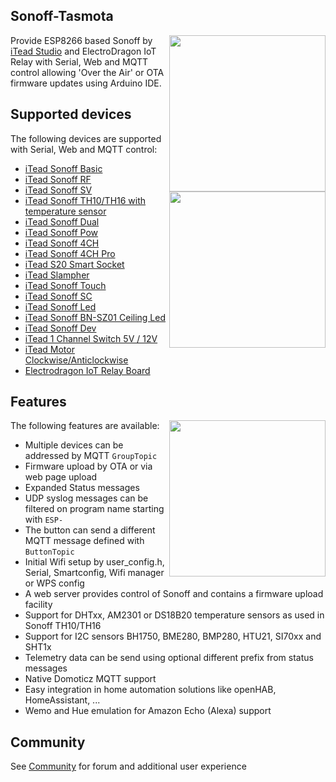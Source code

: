 ## Sonoff-Tasmota
<img src="https://github.com/arendst/arendst.github.io/blob/master/media/sonoffbasic.jpg" width="250" align="right" />

Provide ESP8266 based Sonoff by [iTead Studio](https://www.itead.cc/) and ElectroDragon IoT Relay with Serial, Web and MQTT control allowing 'Over the Air' or OTA firmware updates using Arduino IDE.

## Supported devices
The following devices are supported with Serial, Web and MQTT control:
- [iTead Sonoff Basic](http://sonoff.itead.cc/en/products/sonoff/sonoff-basic)<img src="https://github.com/arendst/arendst.github.io/blob/master/media/sonoff_th.jpg" width="250" align="right" /> 
- [iTead Sonoff RF](http://sonoff.itead.cc/en/products/sonoff/sonoff-rf)
- [iTead Sonoff SV](https://www.itead.cc/sonoff-sv.html)
- [iTead Sonoff TH10/TH16 with temperature sensor](http://sonoff.itead.cc/en/products/sonoff/sonoff-th)
- [iTead Sonoff Dual](http://sonoff.itead.cc/en/products/sonoff/sonoff-dual)
- [iTead Sonoff Pow](http://sonoff.itead.cc/en/products/sonoff/sonoff-pow)
- [iTead Sonoff 4CH](http://sonoff.itead.cc/en/products/sonoff/sonoff-4ch)
- [iTead Sonoff 4CH Pro](http://sonoff.itead.cc/en/products/sonoff/sonoff-4ch-pro)
- [iTead S20 Smart Socket](http://sonoff.itead.cc/en/products/residential/s20-socket)
- [iTead Slampher](http://sonoff.itead.cc/en/products/residential/slampher-rf)
- [iTead Sonoff Touch](http://sonoff.itead.cc/en/products/residential/sonoff-touch)
- [iTead Sonoff SC](http://sonoff.itead.cc/en/products/residential/sonoff-sc)
- [iTead Sonoff Led](http://sonoff.itead.cc/en/products/appliances/sonoff-led)
- [iTead Sonoff BN-SZ01 Ceiling Led](http://sonoff.itead.cc/en/products/appliances/bn-sz01)
- [iTead Sonoff Dev](https://www.itead.cc/sonoff-dev.html)
- [iTead 1 Channel Switch 5V / 12V](https://www.itead.cc/smart-home/inching-self-locking-wifi-wireless-switch.html)
- [iTead Motor Clockwise/Anticlockwise](https://www.itead.cc/smart-home/motor-reversing-wifi-wireless-switch.html)
- [Electrodragon IoT Relay Board](http://www.electrodragon.com/product/wifi-iot-relay-board-based-esp8266/)

## Features
<img src="https://github.com/arendst/arendst.github.io/blob/master/media/sonoff4ch.jpg" width="250" align="right" />
The following features are available:

- Multiple devices can be addressed by MQTT `GroupTopic`
- Firmware upload by OTA or via web page upload
- Expanded Status messages
- UDP syslog messages can be filtered on program name starting with `ESP-`
- The button can send a different MQTT message defined with `ButtonTopic`
- Initial Wifi setup by user_config.h, Serial, Smartconfig, Wifi manager or WPS config
- A web server provides control of Sonoff and contains a firmware upload facility
- Support for DHTxx, AM2301 or DS18B20 temperature sensors as used in Sonoff TH10/TH16
- Support for I2C sensors BH1750, BME280, BMP280, HTU21, SI70xx and SHT1x
- Telemetry data can be send using optional different prefix from status messages
- Native Domoticz MQTT support
- Easy integration in home automation solutions like openHAB, HomeAssistant, ...
- Wemo and Hue emulation for Amazon Echo (Alexa) support

## Community
See [Community](https://groups.google.com/d/forum/sonoffusers) for forum and additional user experience
